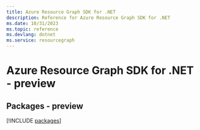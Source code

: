 ```yaml
---
title: Azure Resource Graph SDK for .NET
description: Reference for Azure Resource Graph SDK for .NET
ms.date: 10/31/2023
ms.topic: reference
ms.devlang: dotnet
ms.service: resourcegraph
---
```

# Azure Resource Graph SDK for .NET - preview
## Packages - preview
[!INCLUDE [packages](resource-graph-index.md)]